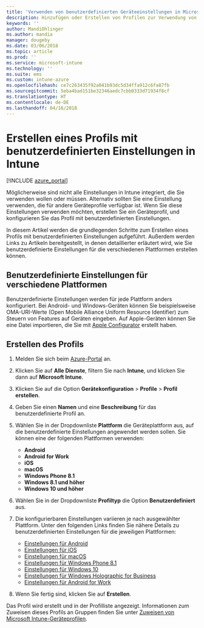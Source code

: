 ```yaml
---
title: 'Verwenden von benutzerdefinierten Geräteeinstellungen in Microsoft Intune: Azure | Microsoft-Dokumentation'
description: Hinzufügen oder Erstellen von Profilen zur Verwendung von benutzerdefinierten Einstellungen für Windows-, Android- und iOS-Geräte unter Verwendung von Microsoft Intune
keywords: ''
author: MandiOhlinger
ms.author: mandia
manager: dougeby
ms.date: 03/06/2018
ms.topic: article
ms.prod: ''
ms.service: microsoft-intune
ms.technology: ''
ms.suite: ems
ms.custom: intune-azure
ms.openlocfilehash: ce7c263435f92a041b93dc5d34ffa912c6fa87fb
ms.sourcegitcommit: 5eba4bad151be32346aedc7cbb0333d71934f8cf
ms.translationtype: HT
ms.contentlocale: de-DE
ms.lasthandoff: 04/16/2018
---
```

# <a name="create-a-profile-with-custom-settings-in-intune"></a>Erstellen eines Profils mit benutzerdefinierten Einstellungen in Intune

[!INCLUDE [azure_portal](./includes/azure_portal.md)]

Möglicherweise sind nicht alle Einstellungen in Intune integriert, die Sie verwenden wollen oder müssen. Alternativ sollten Sie eine Einstellung verwenden, die für andere Geräteprofile verfügbar ist. Wenn Sie diese Einstellungen verwenden möchten, erstellen Sie ein Geräteprofil, und konfigurieren Sie das Profil mit benutzerdefinierten Einstellungen.

In diesem Artikel werden die grundlegenden Schritte zum Erstellen eines Profils mit benutzerdefinierten Einstellungen aufgeführt. Außerdem werden Links zu Artikeln bereitgestellt, in denen detaillierter erläutert wird, wie Sie benutzerdefinierte Einstellungen für die verschiedenen Plattformen erstellen können.

## <a name="custom-settings-on-different-platforms"></a>Benutzerdefinierte Einstellungen für verschiedene Plattformen
Benutzerdefinierte Einstellungen werden für jede Plattform anders konfiguriert. Bei Android- und Windows-Geräten können Sie beispielsweise OMA-URI-Werte (Open Mobile Alliance Uniform Resource Identifier) zum Steuern von Features auf Geräten eingeben. Auf Apple-Geräten können Sie eine Datei importieren, die Sie mit [Apple Configurator](https://itunes.apple.com/us/app/apple-configurator-2/id1037126344?mt=12) erstellt haben.

## <a name="create-the-profile"></a>Erstellen des Profils

1. Melden Sie sich beim [Azure-Portal](https://portal.azure.com) an.
2. Klicken Sie auf **Alle Dienste**, filtern Sie nach **Intune**, und klicken Sie dann auf **Microsoft Intune**.
3. Klicken Sie auf die Option **Gerätekonfiguration** > **Profile** > **Profil erstellen**.
4. Geben Sie einen **Namen** und eine **Beschreibung** für das benutzerdefinierte Profil an.
5. Wählen Sie in der Dropdownliste **Plattform** die Geräteplattform aus, auf die benutzerdefinierte Einstellungen angewendet werden sollen. Sie können eine der folgenden Plattformen verwenden:

    - **Android**
    - **Android for Work**
    - **iOS**
    - **macOS**
    - **Windows Phone 8.1**
    - **Windows 8.1 und höher**
    - **Windows 10 und höher**

6. Wählen Sie in der Dropdownliste **Profiltyp** die Option **Benutzerdefiniert** aus.
7. Die konfigurierbaren Einstellungen variieren je nach ausgewählter Plattform. Unter den folgenden Links finden Sie nähere Details zu benutzerdefinierten Einstellungen für die jeweiligen Plattformen:

    - [Einstellungen für Android](custom-settings-android.md)
    - [Einstellungen für iOS](custom-settings-ios.md)
    - [Einstellungen für macOS](custom-settings-macos.md)
    - [Einstellungen für Windows Phone 8.1](custom-settings-windows-phone-8-1.md)
    - [Einstellungen für Windows 10](custom-settings-windows-10.md)
    - [Einstellungen für Windows Holographic for Business](custom-settings-windows-holographic.md)
    - [Einstellungen für Android for Work](custom-settings-android-for-work.md)

8. Wenn Sie fertig sind, klicken Sie auf **Erstellen**.

Das Profil wird erstellt und in der Profilliste angezeigt. Informationen zum Zuweisen dieses Profils an Gruppen finden Sie unter [Zuweisen von Microsoft Intune-Geräteprofilen](device-profile-assign.md).
